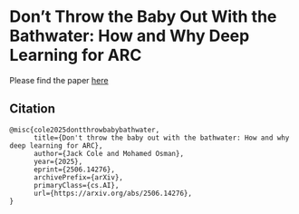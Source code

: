 # Don’t Throw the Baby Out With the Bathwater: How and Why Deep Learning for ARC

Please find the paper [here](https://arxiv.org/abs/2506.14276)

## Citation
```
@misc{cole2025dontthrowbabybathwater,
      title={Don't throw the baby out with the bathwater: How and why deep learning for ARC}, 
      author={Jack Cole and Mohamed Osman},
      year={2025},
      eprint={2506.14276},
      archivePrefix={arXiv},
      primaryClass={cs.AI},
      url={https://arxiv.org/abs/2506.14276}, 
}

```
